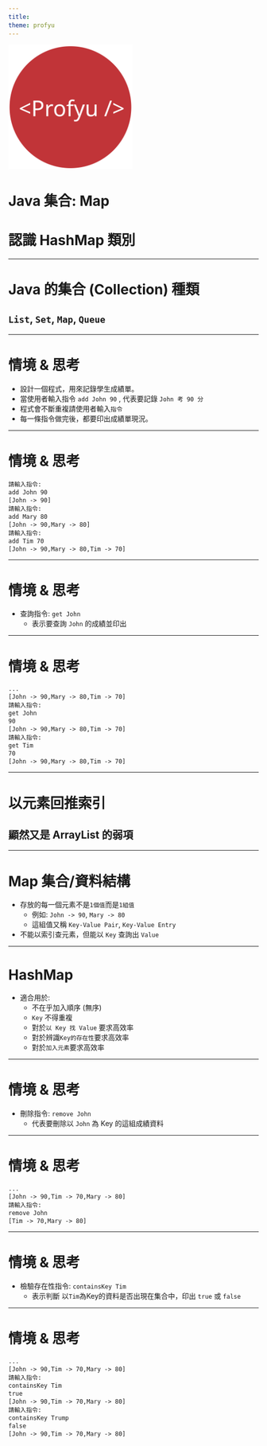 ```yaml
---
title:  
theme: profyu
---
```


<!-- .slide: data-background="assets/background.png" -->
<img style='border:none;background:none;box-shadow:none;' src='assets/logo.svg' width="250"/>

# Java 集合: Map
# 認識 HashMap 類別

---

# Java 的集合 (Collection) 種類
## `List`, `Set`, `Map`, `Queue`

---

# 情境 & 思考

* 設計一個程式，用來記錄學生成績單。
* 當使用者輸入指令 `add John 90` , 代表要記錄 `John 考 90 分`
* 程式會不斷重複請使用者輸入`指令`
* 每一條指令做完後，都要印出成績單現況。

---

# 情境 & 思考

```
請輸入指令:
add John 90
[John -> 90]
請輸入指令:
add Mary 80
[John -> 90,Mary -> 80]
請輸入指令:
add Tim 70
[John -> 90,Mary -> 80,Tim -> 70]
```

---

# 情境 & 思考

* 查詢指令: `get John`
  * 表示要查詢 `John` 的成績並印出

---

# 情境 & 思考

```
...
[John -> 90,Mary -> 80,Tim -> 70]
請輸入指令:
get John
90
[John -> 90,Mary -> 80,Tim -> 70]
請輸入指令:
get Tim
70
[John -> 90,Mary -> 80,Tim -> 70]
```

---

# 以元素回推索引
## 顯然又是 ArrayList 的弱項

---

# Map 集合/資料結構

* 存放的每一個元素不是`1個值`而是`1組值`
  * 例如: `John -> 90`, `Mary -> 80`
  * 這組值又稱 `Key-Value Pair`, `Key-Value Entry`
* 不能以索引查元素，但能以 `Key` 查詢出 `Value`

---

# HashMap

* 適合用於:
  * 不在乎加入順序 (無序)
  * `Key` 不得重複
  * 對於`以 Key 找 Value` 要求高效率 
  * 對於辨識`Key的存在性`要求高效率
  * 對於`加入元素`要求高效率

---

# 情境 & 思考

* 刪除指令: `remove John`
  * 代表要刪除以 `John` 為 Key 的這組成績資料

---

# 情境 & 思考

```
...
[John -> 90,Tim -> 70,Mary -> 80]
請輸入指令:
remove John
[Tim -> 70,Mary -> 80]
```

---

# 情境 & 思考

* 檢驗存在性指令: `containsKey Tim`
  * 表示判斷 以`Tim`為Key的資料是否出現在集合中，印出 `true` 或 `false`

---

# 情境 & 思考

```
...
[John -> 90,Tim -> 70,Mary -> 80]
請輸入指令:
containsKey Tim
true
[John -> 90,Tim -> 70,Mary -> 80]
請輸入指令:
containsKey Trump
false
[John -> 90,Tim -> 70,Mary -> 80]
```
